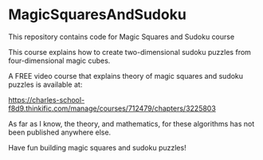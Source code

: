 # MagicSquaresAndSudoku
This repository contains code for Magic Squares and Sudoku course

This course explains how to create two-dimensional sudoku puzzles from four-dimensional magic cubes.

A FREE video course that explains theory of magic squares and sudoku puzzles is available at:

https://charles-school-f8d9.thinkific.com/manage/courses/712479/chapters/3225803

As far as I know, the theory,  and mathematics, for these algorithms has not been published anywhere else.

Have fun building magic squares and sudoku puzzles!

